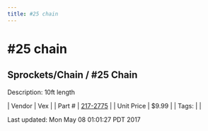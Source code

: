 ```yaml
---
title: #25 chain
---
```


# #25 chain
## Sprockets/Chain / #25 Chain
Description: 	10ft length 

| Vendor | Vex | 
| Part # | [217-2775](http://www.vexrobotics.com/vexpro/motion/sprockets-and-chain/roller-chain.html) | 
| Unit Price | $9.99 | 
| Tags: |  | 

Last updated: Mon May 08 01:01:27 PDT 2017